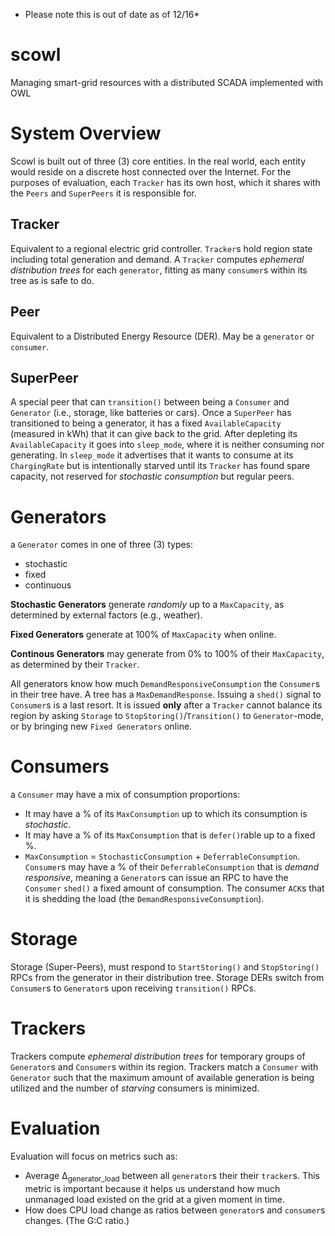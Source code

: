 * Please note this is out of date as of 12/16*

# scowl
Managing smart-grid resources with a distributed SCADA implemented with OWL

# System Overview

Scowl is built out of three (3) core entities. In the real world, each entity would reside on a discrete host connected over the Internet. For the purposes of evaluation, each `Tracker` has its own host, which it shares with the `Peers` and `SuperPeers` it is responsible for.

## Tracker
Equivalent to a regional electric grid controller. `Tracker`s hold region state including total generation and demand. A `Tracker` computes *ephemeral distribution trees* for each `generator`, fitting as many `consumer`s within its tree as is safe to do.

## Peer
Equivalent to a Distributed Energy Resource (DER). May be a `generator` or `consumer`.

## SuperPeer
A special peer that can `transition()` between being a `Consumer` and `Generator` (i.e., storage, like batteries or cars). Once a `SuperPeer` has transitioned to being a generator, it has a fixed `AvailableCapacity` (measured in kWh) that it can give back to the grid. After depleting its `AvailableCapacity` it goes into `sleep_mode`, where it is neither consuming nor generating. In `sleep_mode` it advertises that it wants to consume at its `ChargingRate` but is intentionally starved until its `Tracker` has found spare capacity, not reserved for *stochastic consumption* but regular peers.

# Generators
a `Generator` comes in one of three (3) types:
- stochastic
- fixed
- continuous

**Stochastic Generators** generate *randomly* up to a `MaxCapacity`, as determined by external factors (e.g., weather).

**Fixed Generators** generate at 100% of `MaxCapacity` when online.

**Continous Generators** may generate from 0% to 100% of their `MaxCapacity`, as determined by their `Tracker`.

All generators know how much `DemandResponsiveConsumption` the `Consumer`s in their tree have. A tree has a `MaxDemandResponse`. Issuing a `shed()` signal to `Consumer`s is a last resort. It is issued **only** after a `Tracker` cannot balance its region by asking `Storage` to `StopStoring()`/`Transition()` to `Generator`-mode, or by bringing new `Fixed Generators` online.

# Consumers
a `Consumer` may have a mix of consumption proportions:
- It may have a % of its `MaxConsumption` up to which its consumption is *stochastic*.
- It may have a % of its `MaxConsumption` that is `defer()`rable up to a fixed %.
- `MaxConsumption` = `StochasticConsumption` + `DeferrableConsumption`. `Consumer`s may have a % of their `DeferrableConsumption` that is *demand responsive*, meaning a `Generator`s can issue an RPC to have the `Consumer` `shed()` a fixed amount of consumption. The consumer `ACK`s that it is shedding the load (the `DemandResponsiveConsumption`).

# Storage 
Storage (Super-Peers), must respond to `StartStoring()` and `StopStoring()` RPCs from the generator in their distribution tree. Storage DERs switch from `Consumer`s to `Generator`s upon receiving `transition()` RPCs.

# Trackers
Trackers compute *ephemeral distribution trees* for temporary groups of `Generator`s and `Consumer`s within its region. Trackers match a `Consumer` with `Generator` such that the maximum amount of available generation is being utilized and the number of *starving* consumers is minimized.

# Evaluation
Evaluation will focus on metrics such as:
- Average ∆<sub>generator_load</sub> between all `generator`s their their `tracker`s. This metric is important because it helps us understand how much unmanaged load existed on the grid at a given moment in time.
- How does CPU load change as ratios between `generator`s and `consumer`s changes. (The G:C ratio.)
